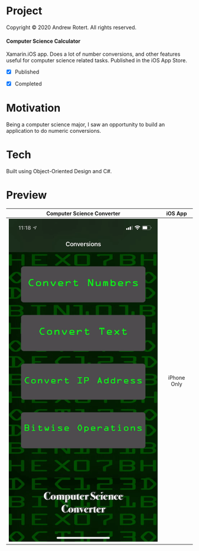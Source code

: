 # Project
Copyright © 2020 Andrew Rotert. All rights reserved.
#### Computer Science Calculator
Xamarin.iOS app. Does a lot of number conversions, and other features useful for computer science related tasks. Published in the iOS App Store.

- [x] Published
- [x] Completed


# Motivation
Being a computer science major, I saw an opportunity to build an application to do numeric conversions. 


# Tech
Built using Object-Oriented Design and C#.


# Preview
Computer Science Converter                 |  iOS App
:-------------------------:|:-------------------------:
![alt text 1](https://github.com/ajrotert/Computer-Science-Calculator/blob/master/ComputerScienceConverter.gif?raw=true)  |   iPhone Only

